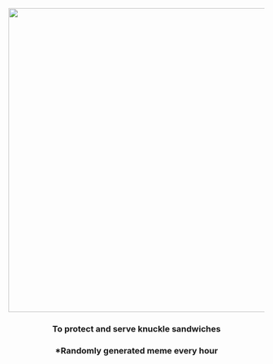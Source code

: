 <p align="center">
        <img src="https://i.imgur.com/UxG7JYG.jpg" width="600" height="600">
        </p>
        <h3 align="center">To protect and serve knuckle sandwiches</h3>
        <h3 align="center">*Randomly generated meme every hour</h3>
    